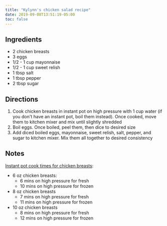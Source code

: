 ```yaml
---
title: "Kylynn's chicken salad recipe"
date: 2019-09-08T13:51:19-05:00
toc: false
---
```


## Ingredients

- 2 chicken breasts
- 3 eggs
- 1/2 - 1 cup mayonnaise
- 1/2 - 1 cup sweet relish
- 1 tbsp salt
- 1 tbsp pepper
- 2 tbsp sugar

## Directions

1. Cook chicken breasts in instant pot on high pressure with 1 cup water (if you don't have an instant pot, boil them instead). Once cooked, move them to kitchen mixer and mix until slightly shredded
1. Boil eggs. Once boiled, peel them, then dice to desired size
1. Add diced boiled eggs, mayonnaise, sweet relish, salt, pepper, and sugar to kitchen mixer. Mix them all together to desired consistency

## Notes

[Instant pot cook times for chicken breasts](https://amindfullmom.com/instant-pot-chicken-breasts/):

- 6 oz chicken breasts:
    - 6 mins on high pressure for fresh
    - 10 mins on high pressure for frozen
- 8 oz chicken breasts 
    - 7 mins on high pressure for fresh
    - 11 mins on high pressure for frozen
- 10 oz chicken breasts 
    - 8 mins on high pressure for fresh
    - 12 mins on high pressure for frozen
